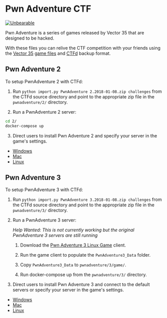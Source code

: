 # Pwn Adventure CTF

[![Unbearable](https://user-images.githubusercontent.com/166333/34793732-5f73cdd8-f61a-11e7-828c-b4f180fc2e5f.gif)](https://www.youtube.com/watch?v=qzDyqWHzhjA)

Pwn Adventure is a series of games released by Vector 35 that are designed to be hacked. 

With these files you can relive the CTF competition with your friends using the [Vector 35](https://vector35.com/) [game files](http://pwnadventure.com/) and [CTFd](https://github.com/CTFd/CTFd) backup format. 

## Pwn Adventure 2

To setup PwnAdventure 2 with CTFd:

1. Run `python import.py PwnAdventure 2.2018-01-08.zip challenges` from the CTFd source directory and point to the appropriate zip file in the `pwnadventure/2/` directory.

2. Run a PwnAdventure 2 server:

```bash
cd 2/
docker-compose up
```

3. Direct users to install Pwn Adventure 2 and specify your server in the game's settings.
 * [Windows](http://ghostintheshellcode.com/2014-final/pwnadventure2_windows.zip) 
 * [Mac](http://ghostintheshellcode.com/2014-final/pwnadventure2_mac.zip) 
 * [Linux](http://ghostintheshellcode.com/2014-final/pwnadventure2_linux.zip)

## Pwn Adventure 3

To setup PwnAdventure 3 with CTFd:

1. Run `python import.py PwnAdventure 3.2018-01-08.zip challenges` from the CTFd source directory and point to the appropriate zip file in the `pwnadventure/3/` directory.

2. Run a PwnAdventure 3 server: 

	*Help Wanted: This is not currently working but the original PwnAdventure 3 servers are still running*

	1. Download the [Pwn Adventure 3 Linux Game](http://pwnadventure.com/PwnAdventure3_Launcher_Linux.zip) client. 

	2. Run the game client to populate the `PwnAdventure3_Data` folder. 

	3. Copy `PwnAdventure3_Data` to `pwnadventure/3/game/`.

	4. Run docker-compose up from the `pwnadventure/3/` directory.

3. Direct users to install Pwn Adventure 3 and connect to the default servers or specify your server in the game's settings.
 * [Windows](http://www.pwnadventure.com/PwnAdventure3_Launcher_Windows.zip) 
 * [Mac](http://www.pwnadventure.com/PwnAdventure3_Launcher_Mac.zip) 
 * [Linux](http://www.pwnadventure.com/PwnAdventure3_Launcher_Linux.zip)
